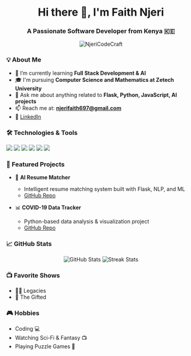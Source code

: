 <h1 align="center">Hi there 👋, I'm Faith Njeri</h1>
<h3 align="center">A Passionate Software Developer from Kenya 🇰🇪</h3>
<p align="center">
  <img src="https://komarev.com/ghpvc/?username=NjeriCodeCraft&label=Profile%20views&color=0e75b6&style=flat" alt="NjeriCodeCraft" />
</p>

### 💡 About Me
- 🌱 I’m currently learning **Full Stack Development & AI**
- 🎓 I'm pursuing **Computer Science and Mathematics at Zetech University**
- 💬 Ask me about anything related to **Flask, Python, JavaScript, AI projects**
- 📫 Reach me at: **njerifaith697@gmail.com**
- 🔗 [LinkedIn](https://www.linkedin.com/in/faith-njeri-169915251/)

### 🛠️ Technologies & Tools
<p>
  <img src="https://img.shields.io/badge/Python-3776AB?style=flat&logo=python&logoColor=white"/>
  <img src="https://img.shields.io/badge/Flask-000000?style=flat&logo=flask"/>
  <img src="https://img.shields.io/badge/JavaScript-F7DF1E?style=flat&logo=javascript&logoColor=black"/>
  <img src="https://img.shields.io/badge/MySQL-4479A1?style=flat&logo=mysql&logoColor=white"/>
  <img src="https://img.shields.io/badge/HTML5-E34F26?style=flat&logo=html5&logoColor=white"/>
  <img src="https://img.shields.io/badge/CSS3-1572B6?style=flat&logo=css3&logoColor=white"/>
</p>

### 🚀 Featured Projects

- 🧠 **AI Resume Matcher**
  - Intelligent resume matching system built with Flask, NLP, and ML
  - [GitHub Repo](https://github.com/NjeriCodeCraft/ai-resume-matcher) 

- 📊 **COVID-19 Data Tracker**
  - Python-based data analysis & visualization project
  - [GitHub Repo](https://github.com/NjeriCodeCraft/covid19-data-tracker)

### 📈 GitHub Stats

<p align="center">
  <img src="https://github-readme-stats.vercel.app/api?username=NjeriCodeCraft&show_icons=true&theme=radical" alt="GitHub Stats" />
  <img src="https://github-readme-streak-stats.herokuapp.com/?user=NjeriCodeCraft&theme=radical" alt="Streak Stats" />
</p>

### 📺 Favorite Shows
- 🧛‍♀️ Legacies
- 🧬 The Gifted

### 🎮 Hobbies
- Coding 💻
- Watching Sci-Fi & Fantasy 📺
- Playing Puzzle Games 🧩






